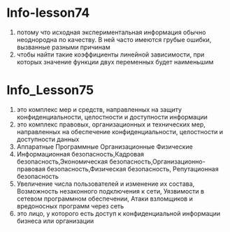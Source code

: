 # Info-lesson74

1. потому что исходная экспериментальная информация обычно неоднородна по качеству. В ней часто имеются грубые ошибки, вызванные разными причинам
2. чтобы найти такие коэффициенты линейной зависимости, при которых значение функции двух переменных будет наименьшим

# Info_Lesson75

1. это комплекс мер и средств, направленных на защиту конфиденциальности, целостности и доступности информации
2. это комплекс правовых, организационных и технических мер, направленных на обеспечение конфиденциальности, целостности и доступности данных
3. Аппаратные Программные Организационные Физические
4. Информационная безопасность,Кадровая безопасность,Экономическая безопасность,Организационно-правовая безопасность,Физическая безопасность, Репутационная безопасность
5. Увеличение числа пользователей и изменение их состава, Возможность незаконного подключения к сети, Уязвимости в сетевом программном обеспечении, Атаки взломщиков и вредоносных программ через сеть
6. это лицо, у которого есть доступ к конфиденциальной информации бизнеса или организации
